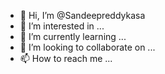 - 👋 Hi, I’m @Sandeepreddykasa
- 👀 I’m interested in ...
- 🌱 I’m currently learning ...
- 💞️ I’m looking to collaborate on ...
- 📫 How to reach me ...

<!---
Sandeepreddykasa/Sandeepreddykasa is a ✨ special ✨ repository because its `README.md` (this file) appears on your GitHub profile.
You can click the Preview link to take a look at your changes.
--->
